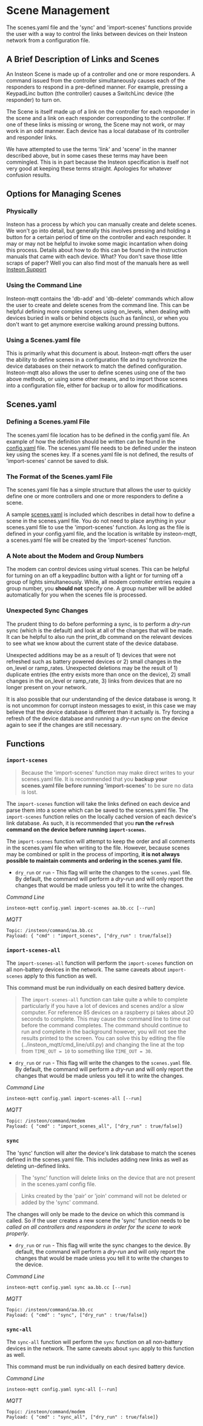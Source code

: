 # Scene Management
The scenes.yaml file and the 'sync' and 'import-scenes' functions provide the
user with a way to control the links between devices on their Insteon network
from a configuration file.

## A Brief Description of Links and Scenes
An Insteon Scene is made up of a controller and one or more responders.  A
command issued from the controller simultaneously causes each of the responders
to respond in a pre-defined manner.  For example, pressing a KeypadLinc button
(the controller) causes a SwitchLinc device (the responder) to turn on.

The Scene is itself made up of a link on the controller for each responder in
the scene and a link on each responder corresponding to the controller.  If
one of these links is missing or wrong, the Scene may not work, or may work in
an odd manner.  Each device has a local database of its controller and responder
links.

We have attempted to use the terms 'link' and 'scene' in the manner described
above, but in some cases these terms may have been commingled. This is in
part because the Insteon specification is itself not very good at keeping these
terms straight.  Apologies for whatever confusion results.

## Options for Managing Scenes
### Physically
Insteon has a process by which you can manually create and delete scenes. We
won't go into detail, but generally this involves pressing and holding a button
for a certain period of time on the controller and each responder.  It may or
may not be helpful to invoke some magic incantation when doing this process.
Details about how to do this can be found in the instruction manuals that came
with each device.  What? You don't save those little scraps of paper? Well
you can also find most of the manuals here as well
[Insteon Support](https://www.insteon.com/support)

### Using the Command Line
Insteon-mqtt contains the 'db-add' and 'db-delete' commands which allow the
user to create and delete scenes from the command line. This can be helpful
defining more complex scenes using on_levels, when dealing with devices buried
in walls or behind objects (such as fanlincs), or when you don't want to get
anymore exercise walking around pressing buttons.

### Using a Scenes.yaml file
This is primarily what this document is about.  Insteon-mqtt offers the
user the ability to define scenes in a configuration file and to synchronize
the device databases on their network to match the defined configuration.
Insteon-mqtt also allows the user to define scenes using one of the two above
methods, or using some other means, and to import those scenes into a
configuration file, either for backup or to allow for modifications.

## Scenes.yaml
### Defining a Scenes.yaml File
The scenes.yaml file location has to be defined in the config.yaml file. An
example of how the definition should be written can be found in the
[config.yaml](../config.yaml) file.  The scenes.yaml file needs to be defined under
the insteon key using the scenes key. If a scenes.yaml file is not defined, the
results of 'import-scenes' cannot be saved to disk.

### The Format of the Scenes.yaml File
The scenes.yaml file has a simple structure that allows the user to quickly
define one or more controllers and one or more responders to define a scene.

A sample [scenes.yaml](../scenes.yaml) is included which describes in detail how
to define a scene in the scenes.yaml file.  You do not need to place anything
in your scenes.yaml file to use the 'import-scenes' function.  As long as the
file is defined in your config.yaml file, and the location is writable by
insteon-mqtt, a scenes.yaml file will be created by the 'import-scenes'
function.

### A Note about the Modem and Group Numbers
The modem can control devices using virtual scenes.  This can be helpful for
turning on an off a keypadlinc button with a light or for turning off a group
of lights simultaneously.  While, all modem controller entries require a group
number, you __should not__ specify one.  A group number will be added
automatically for you when the scenes file is processed.

### Unexpected Sync Changes
The prudent thing to do before performing a sync, is to perform a *dry-run* sync (which is the default) and look at all of the changes that will be made.  It can be helpful to also run the print_db command on the relevant devices to see what we know about the current state of the device database.

Unexpected additions may be as a result of 1) devices that were not refreshed such as battery powered devices or 2) small changes in the on_level or ramp_rates.  Unexpected deletions may be the result of 1) duplicate entries (the entry exists more than once on the device), 2) small changes in the on_level or ramp_rate, 3) links from devices that are no longer present on your network.

It is also possible that our understanding of the device database is wrong. It is not uncommon for corrupt insteon messages to exist, in this case we may believe that the device database is different than it actually is.  Try forcing a refresh of the device database and running a *dry-run* sync on the device again to see if the changes are still necessary.

## Functions

### `import-scenes`
> Because the 'import-scenes' function may make direct writes to your scenes.yaml file. It is recommended that you **backup your scenes.yaml file before running 'import-scenes'** to be sure no data is lost.

The `import-scenes` function will take the links defined on each device and parse them into a scene which can be saved to the scenes.yaml file.  The `import-scenes` function relies on the locally cached version of each device's link database.  As such, it is recommended that you **run the `refresh` command on the device before running `import-scenes`.**

The `import-scenes` function will attempt to keep the order and all comments in the scenes.yaml file when writing to the file.  However, because scenes may be combined or split in the process of importing, **it is not always possible to maintain comments and ordering in the scenes.yaml file.**
 - `dry_run` or `run` - This flag will write the changes to the `scenes.yaml` file.  By default, the command will perform a *dry-run* and will only report the changes that would be made unless you tell it to write the changes.

  _Command Line_
   ```
   insteon-mqtt config.yaml import-scenes aa.bb.cc [--run]
   ```

  _MQTT_
  ```
  Topic: /insteon/command/aa.bb.cc
  Payload: { "cmd" : "import_scenes", ["dry_run" : true/false]}
  ```

### `import-scenes-all`
The `import-scenes-all` function will perform the `import-scenes` function on all non-battery devices in the network.  The same caveats about `import-scenes` apply to this function as well.

This command must be run individually on each desired battery device.

> The `import-scenes-all` function can take quite a while to complete particularly if you have a lot of devices and scenes and/or a slow computer. For reference 85 devices on a raspberry pi takes about 20 seconds to complete.  This may cause the command line to time out before the command completes.  The command should continue to run and complete in the background however, you will not see the results printed to the screen.  You can solve this by editing the file (../insteon_mqtt/cmd_line/util.py) and changing the line at the top from `TIME_OUT = 10` to something like `TIME_OUT = 30`.

 - `dry_run` or `run` - This flag will write the changes to the `scenes.yaml` file.  By default, the command will perform a *dry-run* and will only report the changes that would be made unless you tell it to write the changes.

  _Command Line_
  ```
  insteon-mqtt config.yaml import-scenes-all [--run]
  ```

  _MQTT_
  ```
  Topic: /insteon/command/modem
  Payload: { "cmd" : "import_scenes_all", ["dry_run" : true/false]}
  ```


### `sync`
The 'sync' function will alter the device's link database to match the scenes defined in the scenes.yaml file.  This includes adding new links as well as deleting un-defined links.
> The 'sync' function will delete links on the device that are not present in the scenes.yaml config file.

> Links created by the 'pair' or 'join' command will not be deleted or added by the 'sync' command.

The changes will only be made to the device on which this command is called.  So if the user creates a new scene the 'sync' function needs to be _called on all controllers and responders in order for the scene to work properly_.
 - `dry_run` or `run` - This flag will write the sync changes to the device.  By default, the command will perform a *dry-run* and will only report the changes that would be made unless you tell it to write the changes to the device.

 _Command Line_
 ```
 insteon-mqtt config.yaml sync aa.bb.cc [--run]
 ```

 _MQTT_
 ```
 Topic: /insteon/command/aa.bb.cc
 Payload: { "cmd" : "sync", ["dry_run" : true/false]}
 ```

### `sync-all`
The `sync-all` function will perform the `sync` function on all non-battery devices in the network.  The same caveats about `sync` apply to this function as well.

This command must be run individually on each desired battery device.

  _Command Line_
  ```
  insteon-mqtt config.yaml sync-all [--run]
  ```

  _MQTT_
  ```
  Topic: /insteon/command/modem
  Payload: { "cmd" : "sync_all", ["dry_run" : true/false]}
  ```
